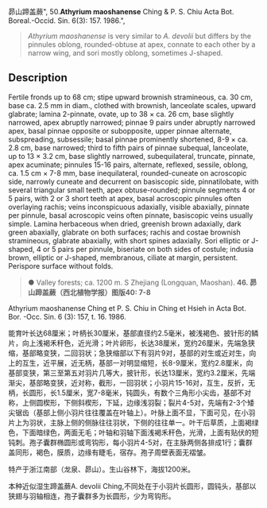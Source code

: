 昴山蹄盖蕨",
50.**Athyrium maoshanense** Ching & P. S. Chiu Acta Bot. Boreal.-Occid. Sin. 6(3): 157. 1986.",

> *Athyrium maoshanense* is very similar to *A. devolii* but differs by the pinnules oblong, rounded-obtuse at apex, connate to each other by a narrow wing, and sori mostly oblong, sometimes J-shaped.

## Description
Fertile fronds up to 68 cm; stipe upward brownish stramineous, ca. 30 cm, base ca. 2.5 mm in diam., clothed with brownish, lanceolate scales, upward glabrate; lamina 2-pinnate, ovate, up to 38 × ca. 26 cm, base slightly narrowed, apex abruptly narrowed; pinnae 9 pairs under abruptly narrowed apex, basal pinnae opposite or subopposite, upper pinnae alternate, subspreading, subsessile; basal pinnae prominently shortened, 8-9 × ca. 2.8 cm, base narrowed; third to fifth pairs of pinnae subequal, lanceolate, up to 13 × 3.2 cm, base slightly narrowed, subequilateral, truncate, pinnate, apex acuminate; pinnules 15-16 pairs, alternate, reflexed, sessile, oblong, ca. 1.5 cm × 7-8 mm, base inequilateral, rounded-cuneate on acroscopic side, narrowly cuneate and decurrent on basiscopic side, pinnatilobate, with several triangular small teeth, apex obtuse-rounded; pinnule segments 4 or 5 pairs, with 2 or 3 short teeth at apex, basal acroscopic pinnules often overlaying rachis; veins inconspicuous adaxially, visible abaxially, pinnate per pinnule, basal acroscopic veins often pinnate, basiscopic veins usually simple. Lamina herbaceous when dried, greenish brown adaxially, dark green abaxially, glabrate on both surfaces; rachis and costae brownish stramineous, glabrate abaxially, with short spines adaxially. Sori elliptic or J-shaped, 4 or 5 pairs per pinnule, biseriate on both sides of costule; indusia brown, elliptic or J-shaped, membranous, ciliate at margin, persistent. Perispore surface without folds.

> ● Valley forests; ca. 1200 m. S Zhejiang (Longquan, Maoshan).
**46. 昴山蹄盖蕨（西北植物学报）图版40: 7-8**

Athyrium maoshanense Ching et P. S. Chiu in Ching et Hsieh in Acta Bot. Bor. -Occ. Sin. 6 (3): 157, t. 16. 1986.

能育叶长达68厘米；叶柄长30厘米，基部直径约2.5毫米，被浅褐色、披针形的鳞片，向上浅褐禾秆色，近光滑；叶片卵形，长达38厘米，宽约26厘米，先端急狭缩，基部略变狭，二回羽状；急狭缩部以下有羽片9对，基部的对生或近对生，向上的互生，近平展，近无柄，基部一对明显缩短，长8-9厘米，宽约2.8厘米，向基部变狭，第三至第五对羽片几等大，披针形，长达13厘米，宽约3.2厘米，先端渐尖，基部略变狭，近对称，截形，一回羽状；小羽片15-16对，互生，反折，无柄，长圆形，长1.5厘米，宽7-8毫米，钝圆头，有数个三角形小尖齿，基部不对称，上侧圆楔形，下侧斜楔形，下延，边缘浅羽裂；裂片4-5对，先端有2-3个矮尖锯齿（基部上侧小羽片往往覆盖在叶轴上）。叶脉上面不显，下面可见，在小羽片上为羽状，主脉上侧的侧脉往往羽状，下侧的往往单一。叶干后草质，上面褐绿色，下面暗绿色，两面无毛；叶轴和羽轴下面浅褐禾秆色，光滑，上面有贴伏的短钝刺。孢子囊群椭圆形或弯钩形，每小羽片4-5对，在主脉两侧各排成1行；囊群盖同形，褐色，膜质，边缘有睫毛，宿存。孢子周壁表面无褶皱。

特产于浙江南部（龙泉、昴山）。生山谷林下，海拔1200米。

本种近似湿生蹄盖蕨A. devolii Ching,不同处在于小羽片长圆形，圆钝头，基部以狭翅与羽轴相连，孢子囊群多为长圆形，少为弯钩形。
